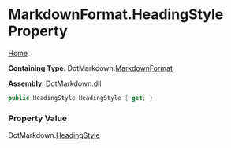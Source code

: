 # MarkdownFormat\.HeadingStyle Property

[Home](../../../README.md)

**Containing Type**: DotMarkdown\.[MarkdownFormat](../README.md)

**Assembly**: DotMarkdown\.dll

```csharp
public HeadingStyle HeadingStyle { get; }
```

### Property Value

DotMarkdown\.[HeadingStyle](../../HeadingStyle/README.md)

